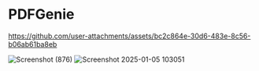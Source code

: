 # PDFGenie


https://github.com/user-attachments/assets/bc2c864e-30d6-483e-8c56-b06ab61ba8eb




![Screenshot (876)](https://github.com/user-attachments/assets/2d5c9475-9e03-433a-ae6c-847dfa4781bc)
![Screenshot 2025-01-05 103051](https://github.com/user-attachments/assets/5b37a696-87a7-42a9-8f40-6712884f1b97)
